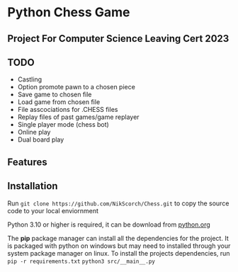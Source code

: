 # Python Chess Game
## Project For Computer Science Leaving Cert 2023

## TODO
* Castling
* Option promote pawn to a chosen piece
* Save game to chosen file
* Load game from chosen file
* File asscociations for .CHESS files
* Replay files of past games/game replayer
* Single player mode (chess bot)
* Online play
* Dual board play

## Features

## Installation
Run ```git clone https://github.com/NikScorch/Chess.git``` to copy the source code to your local enviornment

Python 3.10 or higher is required, it can be download from [python.org](https://www.python.org/downloads/)

The **pip** package manager can install all the dependencies for the project. It is packaged with python on windows but may need to installed through your system package manager on linux. To install the projects dependencies, run ```pip -r requirements.txt```
```python3 src/__main__.py```
